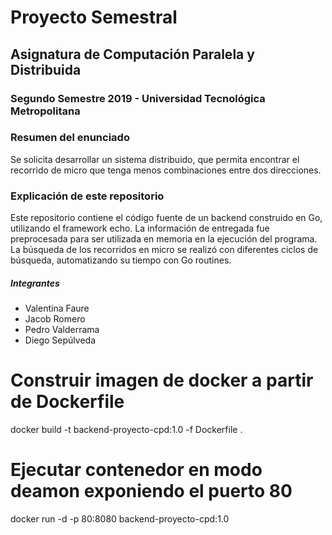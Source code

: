 # Proyecto Semestral
## Asignatura de Computación Paralela y Distribuida

### Segundo Semestre 2019 - Universidad Tecnológica Metropolitana

### Resumen del enunciado

Se solicita desarrollar un sistema distribuido, que permita encontrar el recorrido de micro que tenga menos combinaciones entre dos direcciones.

### Explicación de este repositorio

Este repositorio contiene el código fuente de un backend construido en Go, utilizando el framework echo.
La información de entregada fue preprocesada para ser utilizada en memoria en la ejecución del programa.
La búsqueda de los recorridos en micro se realizó con diferentes ciclos de búsqueda, automatizando su tiempo con Go routines.

##### Integrantes

* Valentina Faure
* Jacob Romero
* Pedro Valderrama
* Diego Sepúlveda

# Construir imagen de docker a partir de Dockerfile
docker build -t backend-proyecto-cpd:1.0 -f Dockerfile .

# Ejecutar contenedor en modo deamon exponiendo el puerto 80
docker run -d -p 80:8080 backend-proyecto-cpd:1.0
